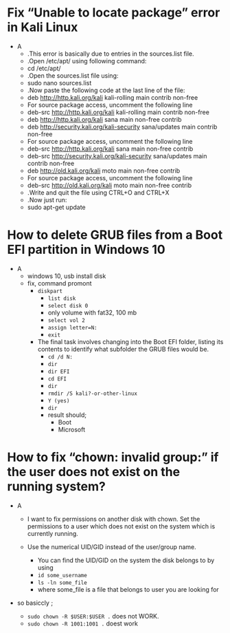
# Fix “Unable to locate package” error in Kali Linux

* A
  * .This error is basically due to entries in the sources.list file.
  * .Open /etc/apt/ using following command:
  * cd /etc/apt/
  * .Open the sources.list file using:
  * sudo nano sources.list
  * .Now paste the following code at the last line of the file:
  * deb http://http.kali.org/kali kali-rolling main contrib non-free
  * For source package access, uncomment the following line
  * deb-src http://http.kali.org/kali kali-rolling main contrib non-free
  * deb http://http.kali.org/kali sana main non-free contrib
  * deb http://security.kali.org/kali-security sana/updates main contrib non-free
  * For source package access, uncomment the following line
  * deb-src http://http.kali.org/kali sana main non-free contrib
  * deb-src http://security.kali.org/kali-security sana/updates main contrib non-free
  * deb http://old.kali.org/kali moto main non-free contrib
  * For source package access, uncomment the following line
  * deb-src http://old.kali.org/kali moto main non-free contrib
  * .Write and quit the file using CTRL+O and CTRL+X
  * .Now just run:
  * sudo apt-get update

# How to delete GRUB files from a Boot EFI partition in Windows 10

* A
  * windows 10, usb install disk
  * fix, command promont
    * `diskpart`
      * `list disk`
      * `select disk 0`
      * only volume with fat32, 100 mb
      * `select vol 2`
      * `assign letter=N:`
      * `exit`
    * The final task involves changing into the Boot EFI folder, 
listing its contents to identify what subfolder the GRUB files would be.
      * `cd /d N:`
      * `dir`
      * `dir EFI`
      * `cd EFI`
      * `dir`
      * `rmdir /S kali?-or-other-linux`
      * `Y (yes)`
      * `dir`
      * result should;
        * Boot
        * Microsoft

# How to fix “chown: invalid group:” if the user does not exist on the running system?

* A
  * I want to fix permissions on another disk with chown. Set the permissions to a user which does not exist on the system which is currently running.
  * Use the numerical UID/GID instead of the user/group name.
  
    * You can find the UID/GID on the system the disk belongs to by using
    * `id some_username`
    * `ls -ln some_file`
    * where some_file is a file that belongs to user you are looking for

* so basiccly ;
    * `sudo chown -R $USER:$USER .` does not WORK.
    * `sudo chown -R 1001:1001 .` doest work